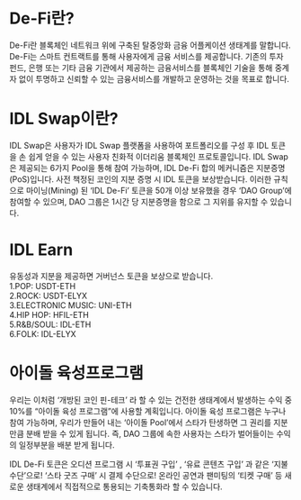 De-Fi란?
==
De-Fi란 블록체인 네트워크 위에 구축된 탈중앙화 금융 어플케이션 생태계를 말합니다. De-Fi는 스마트 컨트랙트를 통해 사용자에게 금융 서비스를 제공합니다. 기존의 투자 펀드, 은행 또는 기타 금융 기관에서 제공하는 금융서비스를 블록체인 기술을 통해 중계자 없이 투명하고 신뢰할 수 있는 금융서비스를 개발하고 운영하는 것을 목표로 합니다.


IDL Swap이란?
==
IDL Swap은 사용자가 IDL Swap 플랫폼을 사용하여 포트폴리오를 구성 후 IDL 토큰을 손 쉽게 얻을 수 있는 사용자 친화적 이더리움 블록체인 프로토콜입니다. IDL Swap은 제공되는 6가지 Pool을 통해 참여 가능하며, IDL De-Fi 합의 메커니즘은 지분증명(PoS)입니다. 사전 책정된 코인의 지분 증명 시 IDL 토큰을 보상받습니다. 이러한 규칙으로 마이닝(Mining) 된 ‘IDL De-Fi’ 토큰을 50개 이상 보유했을 경우 ‘DAO Group’에 참여할 수 있으며, DAO 그룹은 1시간 당 지분증명을 함으로 그 지위를 유지할 수 있습니다.


IDL Earn
==
유동성과 지분을 제공하면 거버넌스 토큰을 보상으로 받습니다.<br>
1.POP: USDT-ETH<br>
2.ROCK: USDT-ELYX<br>
3.ELECTRONIC MUSIC: UNI-ETH<br>
4.HIP HOP: HFIL-ETH<br>
5.R&B/SOUL: IDL-ETH<br>
6.FOLK: IDL-ELYX<br>



아이돌 육성프로그램
==
우리는 이처럼 ‘개방된 코인 핀-테크’ 라 할 수 있는 건전한 생태계에서 발생하는 수익 중 10%를 “아이돌 육성 프로그램”에 사용할 계획입니다. 아이돌 육성 프로그램은 누구나 참여 가능하며, 우리가 만들어 내는 ‘아이돌 Pool’에서 스타가 탄생하면 그 권리를 지분만큼 분배 받을 수 있게 됩니다. 즉, DAO 그룹에 속한 사용자는 스타가 벌어들이는 수익의 일정부분을 배분 받게 됩니다.

IDL De-Fi 토큰은 오디션 프로그램 시 ‘투표권 구입’ , ‘유료 콘텐츠 구입’ 과 같은 ‘지불 수단’으로! ‘스타 굿즈 구매’ 시 결제 수단으로! 온라인 공연과 팬미팅의 ‘티켓 구매’ 등 새로운 생태계에서 직접적으로 통용되는 기축통화라 할 수 있습니다. 
